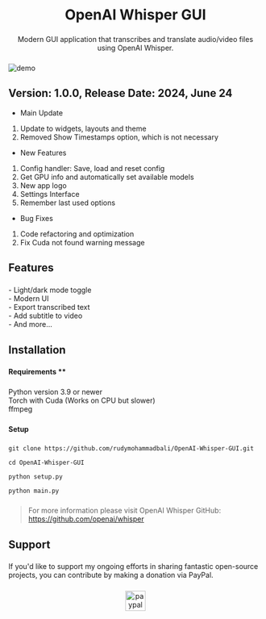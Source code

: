 <h1 align="center">OpenAI Whisper GUI</h1>

###

<p align="center">Modern GUI application that transcribes and translate audio/video files using OpenAI Whisper.</p>

###

![demo](https://github.com/rudymohammadbali/OpenAI-Whisper-GUI/assets/63475761/96b3e69e-067c-461e-b212-e1884f15a2a3)


###

<h2 align="left">Version: 1.0.0, Release Date: 2024, June 24</h2>

- Main Update
1. Update to widgets, layouts and theme
2. Removed Show Timestamps option, which is not necessary

- New Features
1. Config handler: Save, load and reset config
2. Get GPU info and automatically set available models
3. New app logo
4. Settings Interface
5. Remember last used options

- Bug Fixes
1. Code refactoring and optimization
2. Fix Cuda not found warning message

<h2 align="left">Features</h2>

###

<p align="left">- Light/dark mode toggle<br>- Modern UI<br>- Export transcribed text<br>- Add subtitle to video<br>- And more...</p>

###

<h2 align="left">Installation</h2>

###

<h4 align="left">Requirements **</h4>

###

<p align="left">Python version 3.9 or newer<br>Torch with Cuda (Works on CPU but slower)<br>ffmpeg</p>

###

<h4 align="left">Setup</h4>

###

```
git clone https://github.com/rudymohammadbali/OpenAI-Whisper-GUI.git
```
```
cd OpenAI-Whisper-GUI
```
```
python setup.py
```
```
python main.py
```
###

> For more information please visit OpenAI Whisper GitHub: https://github.com/openai/whisper

###

<h2 align="left">Support</h2>

###

<p align="left">If you'd like to support my ongoing efforts in sharing fantastic open-source projects, you can contribute by making a donation via PayPal.</p>

###

<div align="center">
  <a href="https://www.paypal.com/paypalme/iamironman0" target="_blank">
    <img src="https://img.shields.io/static/v1?message=PayPal&logo=paypal&label=&color=00457C&logoColor=white&labelColor=&style=flat" height="40" alt="paypal logo"  />
  </a>
</div>

###
